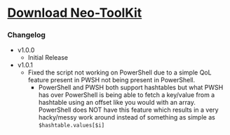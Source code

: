 # [Download Neo-ToolKit](https://gitlab.com/___Neopolitan/Scripts/-/raw/main/Windows/PowerShell/Neo-ToolKit/bin/Neo-ToolKit.bat?inline=false)

### Changelog

-   v1.0.0
    -   Initial Release
-   v1.0.1
    -   Fixed the script not working on PowerShell due to a simple QoL feature present in PWSH not being present in PowerShell.
        -   PowerShell and PWSH both support hashtables but what PWSH has over PowerShell is being able to fetch a key/value from a hashtable using an offset like you would with an array. PowerShell does NOT have this feature which results in a very hacky/messy work around instead of something as simple as `$hashtable.values[$i]`
